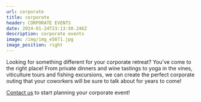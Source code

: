 ```yaml
---
url: corporate
title: corporate
header: CORPORATE EVENTS
date: 2024-01-24T23:13:50.246Z
description: corporate events
image: /img/img_e5871.jpg
image_position: right
---
```

Looking for something different for your corporate retreat? You’ve come to the right place! From private dinners and wine tastings to yoga in the vines, viticulture tours and fishing excursions, we can create the perfect corporate outing that your coworkers will be sure to talk about for years to come! 

[Contact us](mailto:info@peacelovevino.net) to start planning your corporate event!